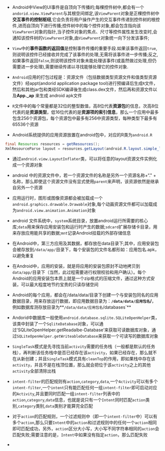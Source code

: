 

- Android中View的UI事件是自顶向下传播的;每棵控件树中,都会有一个`andorid.view.ViewParent`与其根空间绑定,该`ViewParent`对象是正棵控件树中**交互事件的控制枢纽**,它会负责将用户操作产生的交互事件传递到控件树的根控件,进而自顶向下进行传播;控件树中的每个控件对象,都会包含指向该`ViewParent`对象的指针,当子控件对象的焦点、尺寸等控件属性发生改变时,会通知该控件树的`ViewParent`对象,由`ViewParent`对象统一向下分发该事件;

- `View`中的**事件函数的返回值**是控制事件传播的重要手段.如果该事件返回`true`,则说明该控件已经接收并完成了该事件的处理,无需将该事件进一步传播;反之,如果事件返回`false`,则说明该控件对象未能处理该事件(或虽然做过处理,但仍需要进一步处理),需要继续传递以寻找能够处理它的控件对象.

- `Android`应用的打包过程是：资源文件（包括数据类型资源文件和值类型资源文件）经appt(andorid application package tool)进行预编译后生成`R`文件，然后和其他jar包和类经SDK编译後生成class.dex文件，然后再和资源文件以及**App._ap** 来生成 android apk文件

- `R`文件中的每个常量都是32位的整型数值，高8位代表**资源包**的信息，次高8位代表的是**资源类型**，低16位代表的是**资源项的索引信息**，那么一个应用中最多包含256个资源包，每个资源包中最多有256中资源类型，每种类型下最多有65536个资源

- Android系统提供的应用资源放置在android包中，对应的R类为`android.R`
```java
final Resources resources = getResources();
XmlResourceParse layout = resources.getLayout(android.R.layout.simple_list_item_2);
```

- 通过`android.view.LayoutInflater`类，可以将任意的layout资源文件实例化成一个资源对象

- android 中的资源文件中，若一个资源文件的名称是另外一个资源名称+“." + 名称，那么即使这个资源文件没有显式使用`parent`来声明，该资源依然是继承自另外一个资源

- 应用运行时，图形或图像资源都会被加载成一个`android.graphics.drawable.Drawable`对象,每个动画资源文件都可以加载成为`android.view.animation.Animation`对象

- android 文件系统中，`system`系统目录，放置android运行所需要的核心库;`data`用来保存应用安装包和运行时产生的数据;`sdcard`扩展存储卡目录，用来存放应用能共享的数据;`mnt`记录Android挂载的外部存储信息

- 在Android中，第三方应用及其数据，都存放在data目录下;其中，应用安装包会被存放到`/data/app/`目录下，每个安装包的文件名都形如：应用包名.apk，以避免重复

- 在Android中，应用的安装，就是将应用的安装包原封不动地拷贝到`data/app/`目录下（当然，此过程需要进行权限校验和用户确认）。每个Android的应用安装包本质上就是一个zip格式的压缩文件，通过这种方式安装，可以最大程度地节约宝贵的只读存储空间

- Android的每个应用，都会在/data/data/目录下创建一个与安装包同名的应用数据目录，用来存放运行数据，即应用数据目录为：**`/data/data/应用包名`/**，例如数据库测存放目录为**`/data/data/应用包名`/databases`**

- Andorid中数据库一般使用`android.database.sqlite.SQLiteOpenHelper`类，该类中封装了一个`SqliteDatabase`对象，可以通过‘SQLiteOpenHelper.getReadalbe-Database’来获取可读数据库对象，通过`SQLiteOpenHelper.getWriteableDatabase`来获取一个可读写的数据库对象  

- `SingleTask`模式是先寻找当前`activity`需要的任务栈（一般都是默认的任务栈），再判断该任务栈中是否已经存在该`activity`，如果已经存在，那么就不在从新创建；并且`SingleTask`模式具有`cleanTop`的作用，即如果栈中存在该`activity`，并且不是在栈顶位置，那么就会把位于该`activity`之上的其他`activity`全部清除出栈  

- `intent-filter`的匹配规则有`action`,`category`,`data`,一个`Activity`可以有多个`intent-filter`,一个`intent`只有能匹配任何一组`intent-filter`即可启动对应的`Activity`,并且要同时匹配一组`intent-filter`列表中的`action`,`category`,`data`信息，也就是说只有一个`Intent`同时匹配`action`类别,`category`类别,`data`类别才能算完全匹配  

- 对于`action`的匹配规则，一个过滤规则中（即一个`intent-filter`中）可以有多个`action`,那么只要`Intent`中的`action`和过滤规则中的任何一个`action`相同即可匹配成功，另外，`action`区分大小写，大小写不同字符串相同的`action`会匹配失败;需要注意的是，`Intent`中如果没有指定`action`，那么匹配失败

-
